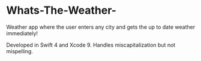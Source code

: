 # Whats-The-Weather-
Weather app where the user enters any city and gets the up to date weather immediately!

Developed in Swift 4 and Xcode 9. Handles miscapitalization but not mispelling.
